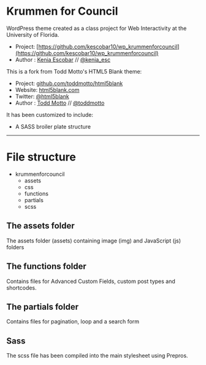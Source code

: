 # Krummen for Council

WordPress theme created as a class project for Web Interactivity at the University of Florida.

* Project: [https://github.com/kescobar10/wp_krummenforcouncil](https://github.com/kescobar10/wp_krummenforcouncil)
* Author : [Kenia Escobar](http://www.krescobar.com) // [@kenia_esc](http://twitter.com/kenia_esc)

This is a fork from Todd Motto's HTML5 Blank theme:

* Project: [github.com/toddmotto/html5blank](https://github.com/toddmotto/html5blank)
* Website: [html5blank.com](http://html5blank.com)
* Twitter: [@html5blank](http://twitter.com/html5blank)
* Author : [Todd Motto](http://toddmotto.com) // [@toddmotto](http://twitter.com/toddmotto)

It has been customized to include:
* A SASS broiler plate structure
---

# File structure

* krummenforcouncil
  * assets
  * css
  * functions
  * partials
  * scss

## The assets folder

The assets folder (assets) containing image (img) and JavaScript (js) folders

## The functions folder

Contains files for Advanced Custom Fields, custom post types and shortcodes.

## The partials folder

Contains files for pagination, loop and a search form

## Sass

The scss file has been compiled into the main stylesheet using Prepros.

